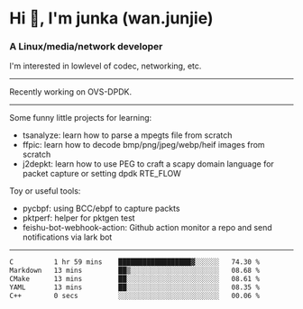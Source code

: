 
<h1 >Hi 👋, I'm junka (wan.junjie)</h1>
<h3 >A Linux/media/network developer</h3>


I'm interested in lowlevel of codec, networking, etc.


---

Recently working on OVS-DPDK.

---

Some funny little projects for learning:

- tsanalyze: learn how to parse a mpegts file from scratch 
- ffpic: learn how to decode bmp/png/jpeg/webp/heif images from scratch
- j2depkt: learn how to use PEG to craft a scapy domain language for packet capture or setting dpdk RTE_FLOW

Toy or useful tools:

- pycbpf: using BCC/ebpf to capture packts
- pktperf: helper for pktgen test
- feishu-bot-webhook-action: Github action monitor a repo and send notifications via lark bot

---

<!--START_SECTION:waka-->

```txt
C          1 hr 59 mins    ██████████████████▓░░░░░░   74.30 %
Markdown   13 mins         ██▒░░░░░░░░░░░░░░░░░░░░░░   08.68 %
CMake      13 mins         ██░░░░░░░░░░░░░░░░░░░░░░░   08.61 %
YAML       13 mins         ██░░░░░░░░░░░░░░░░░░░░░░░   08.35 %
C++        0 secs          ░░░░░░░░░░░░░░░░░░░░░░░░░   00.06 %
```

<!--END_SECTION:waka-->
